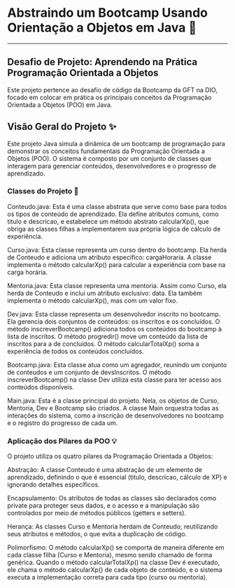 # Abstraindo um Bootcamp Usando Orientação a Objetos em Java 🚀
---

## Desafio de Projeto: Aprendendo na Prática Programação Orientada a Objetos

Este projeto pertence ao desafio de código da Bootcamp da GFT na DIO, focado em colocar em prática os principais conceitos da Programação Orientada a Objetos (POO) em Java.

## Visão Geral do Projeto ✨
Este projeto Java simula a dinâmica de um bootcamp de programação para demonstrar os conceitos fundamentais da Programação Orientada a Objetos (POO). O sistema é composto por um conjunto de classes que interagem para gerenciar conteúdos, desenvolvedores e o progresso de aprendizado.

### Classes do Projeto 📂
Conteudo.java: Esta é uma classe abstrata que serve como base para todos os tipos de conteúdo de aprendizado. Ela define atributos comuns, como titulo e descricao, e estabelece um método abstrato calcularXp(), que obriga as classes filhas a implementarem sua própria lógica de cálculo de experiência.

Curso.java: Esta classe representa um curso dentro do bootcamp. Ela herda de Conteudo e adiciona um atributo específico: cargaHoraria. A classe implementa o método calcularXp() para calcular a experiência com base na carga horária.

Mentoria.java: Esta classe representa uma mentoria. Assim como Curso, ela herda de Conteudo e inclui um atributo exclusivo: data. Ela também implementa o método calcularXp(), mas com um valor fixo.

Dev.java: Esta classe representa um desenvolvedor inscrito no bootcamp. Ela gerencia dois conjuntos de conteúdos: os inscritos e os concluídos. O método inscreverBootcamp() adiciona todos os conteúdos do bootcamp à lista de inscritos. O método progredir() move um conteúdo da lista de inscritos para a de concluídos. O método calcularTotalXp() soma a experiência de todos os conteúdos concluídos.

Bootcamp.java: Esta classe atua como um agregador, reunindo um conjunto de conteudos e um conjunto de devsInscritos. O método inscreverBootcamp() na classe Dev utiliza esta classe para ter acesso aos conteúdos disponíveis.

Main.java: Esta é a classe principal do projeto. Nela, os objetos de Curso, Mentoria, Dev e Bootcamp são criados. A classe Main orquestra todas as interações do sistema, como a inscrição de desenvolvedores no bootcamp e o registro do progresso de cada um.

### Aplicação dos Pilares da POO 💡
O projeto utiliza os quatro pilares da Programação Orientada a Objetos:

Abstração: A classe Conteudo é uma abstração de um elemento de aprendizado, definindo o que é essencial (titulo, descricao, cálculo de XP) e ignorando detalhes específicos.

Encapsulamento: Os atributos de todas as classes são declarados como private para proteger seus dados, e o acesso e a manipulação são controlados por meio de métodos públicos (getters e setters).

Herança: As classes Curso e Mentoria herdam de Conteudo, reutilizando seus atributos e métodos, o que evita a duplicação de código.

Polimorfismo: O método calcularXp() se comporta de maneira diferente em cada classe filha (Curso e Mentoria), mesmo sendo chamado de forma genérica. Quando o método calcularTotalXp() na classe Dev é executado, ele chama o método calcularXp() de cada objeto de conteúdo, e o sistema executa a implementação correta para cada tipo (curso ou mentoria).

